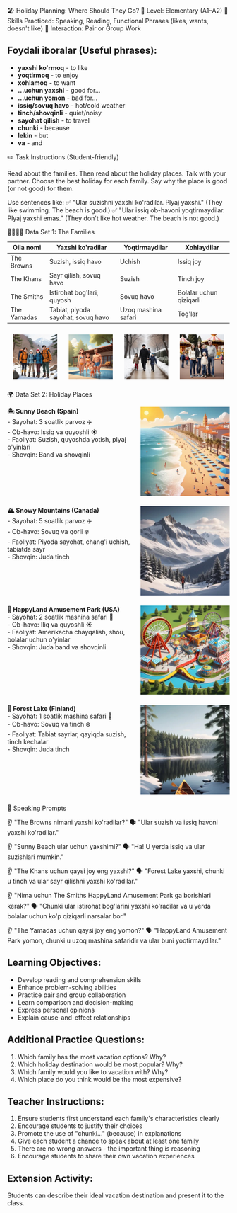 🏖️ Holiday Planning: Where Should They Go?
🎯 Level: Elementary (A1–A2)
🔧 Skills Practiced: Speaking, Reading, Functional Phrases (likes, wants, doesn't like)
👥 Interaction: Pair or Group Work

## Foydali iboralar (Useful phrases):
- **yaxshi ko'rmoq** - to like
- **yoqtirmoq** - to enjoy  
- **xohlamoq** - to want
- **...uchun yaxshi** - good for...
- **...uchun yomon** - bad for...
- **issiq/sovuq havo** - hot/cold weather
- **tinch/shovqinli** - quiet/noisy
- **sayohat qilish** - to travel
- **chunki** - because
- **lekin** - but
- **va** - and

✏️ Task Instructions (Student-friendly)

Read about the families. Then read about the holiday places.
Talk with your partner. Choose the best holiday for each family.
Say why the place is good (or not good) for them.

Use sentences like:
✅ "Ular suzishni yaxshi ko'radilar. Plyaj yaxshi." (They like swimming. The beach is good.)
✅ "Ular issiq ob-havoni yoqtirmaydilar. Plyaj yaxshi emas." (They don't like hot weather. The beach is not good.)

👨‍👩‍👧‍👦 Data Set 1: The Families

| Oila nomi | Yaxshi ko'radilar | Yoqtirmaydilar | Xohlaydilar |
|-----------|-------------------|----------------|-------------|
| The Browns | Suzish, issiq havo | Uchish | Issiq joy |
| The Khans | Sayr qilish, sovuq havo | Suzish | Tinch joy |
| The Smiths | Istirohat bog'lari, quyosh | Sovuq havo | Bolalar uchun qiziqarli |
| The Yamadas | Tabiat, piyoda sayohat, sovuq havo | Uzoq mashina safari | Tog'lar |

<div style="display: flex; justify-content: space-around; flex-wrap: wrap; margin: 20px 0;">
  <img src="images/a.jpg" alt="a" style="width:20%; margin: 5px;">
  <img src="images/b.jpg" alt="b" style="width:20%; margin: 5px;">
  <img src="images/c.jpg" alt="c" style="width:20%; margin: 5px;">
  <img src="images/d.jpg" alt="d" style="width:20%; margin: 5px;">
</div>



🌍 Data Set 2: Holiday Places

<div style="display: flex; align-items: flex-start; margin-bottom: 20px;">
  <div style="flex: 1; padding-right: 20px;">
    <strong>🏝️ Sunny Beach (Spain)</strong><br>
    - Sayohat: 3 soatlik parvoz ✈️<br>
    - Ob-havo: Issiq va quyoshli ☀️<br>
    - Faoliyat: Suzish, quyoshda yotish, plyaj o'yinlari<br>
    - Shovqin: Band va shovqinli
  </div>
  <div style="flex: 0 0 40%;">
    <img src="images/3.jpg" alt="3" style="width:100%;">
  </div>
</div>

<div style="display: flex; align-items: flex-start; margin-bottom: 20px;">
  <div style="flex: 1; padding-right: 20px;">
    <strong>🏔️ Snowy Mountains (Canada)</strong><br>
    - Sayohat: 5 soatlik parvoz ✈️<br>
    - Ob-havo: Sovuq va qorli ❄️<br>
    - Faoliyat: Piyoda sayohat, chang'i uchish, tabiatda sayr<br>
    - Shovqin: Juda tinch
  </div>
  <div style="flex: 0 0 40%;">
    <img src="images/1.jpg" alt="1" style="width:100%;">
  </div>
</div>

<div style="display: flex; align-items: flex-start; margin-bottom: 20px;">
  <div style="flex: 1; padding-right: 20px;">
    <strong>🎡 HappyLand Amusement Park (USA)</strong><br>
    - Sayohat: 2 soatlik mashina safari 🚗<br>
    - Ob-havo: Iliq va quyoshli ☀️<br>
    - Faoliyat: Amerikacha chayqalish, shou, bolalar uchun o'yinlar<br>
    - Shovqin: Juda band va shovqinli
  </div>
  <div style="flex: 0 0 40%;">
    <img src="images/4.jpg" alt="4" style="width:100%;">
  </div>
</div>

<div style="display: flex; align-items: flex-start; margin-bottom: 20px;">
  <div style="flex: 1; padding-right: 20px;">
    <strong>🌲 Forest Lake (Finland)</strong><br>
    - Sayohat: 1 soatlik mashina safari 🚗<br>
    - Ob-havo: Sovuq va tinch ❄️<br>
    - Faoliyat: Tabiat sayrlar, qayiqda suzish, tinch kechalar<br>
    - Shovqin: Juda tinch
  </div>
  <div style="flex: 0 0 40%;">
    <img src="images/2.jpg" alt="2" style="width:100%;">
  </div>
</div>

💬 Speaking Prompts

👂 "The Browns nimani yaxshi ko'radilar?"
🗣️ "Ular suzish va issiq havoni yaxshi ko'radilar."

👂 "Sunny Beach ular uchun yaxshimi?"
🗣️ "Ha! U yerda issiq va ular suzishlari mumkin."

👂 "The Khans uchun qaysi joy eng yaxshi?"
🗣️ "Forest Lake yaxshi, chunki u tinch va ular sayr qilishni yaxshi ko'radilar."

👂 "Nima uchun The Smiths HappyLand Amusement Park ga borishlari kerak?"
🗣️ "Chunki ular istirohat bog'larini yaxshi ko'radilar va u yerda bolalar uchun ko'p qiziqarli narsalar bor."

👂 "The Yamadas uchun qaysi joy eng yomon?"
🗣️ "HappyLand Amusement Park yomon, chunki u uzoq mashina safaridir va ular buni yoqtirmaydilar."

## Learning Objectives:
- Develop reading and comprehension skills
- Enhance problem-solving abilities
- Practice pair and group collaboration
- Learn comparison and decision-making
- Express personal opinions
- Explain cause-and-effect relationships

## Additional Practice Questions:
1. Which family has the most vacation options? Why?
2. Which holiday destination would be most popular? Why?
3. Which family would you like to vacation with? Why?
4. Which place do you think would be the most expensive?

## Teacher Instructions:
1. Ensure students first understand each family's characteristics clearly
2. Encourage students to justify their choices
3. Promote the use of "chunki..." (because) in explanations
4. Give each student a chance to speak about at least one family
5. There are no wrong answers - the important thing is reasoning
6. Encourage students to share their own vacation experiences

## Extension Activity:
Students can describe their ideal vacation destination and present it to the class.
